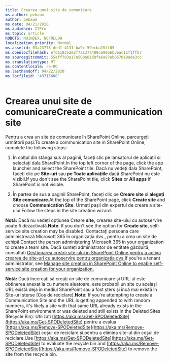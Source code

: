 ```yaml
---
title: Crearea unui site de comunicare
ms.author: pebaum
author: pebaum
ms.date: 04/21/2020
ms.audience: ITPro
ms.topic: article
ROBOTS: NOINDEX, NOFOLLOW
localization_priority: Normal
ms.assetid: 03a23778-ded1-4131-ba9c-59ecba15ff05
ms.openlocfilehash: efd118352e2f7a137a489c69956b3eac11f1ffb7
ms.sourcegitcommit: 55eff703a17e500681d8fa6a87eb067019ade3cc
ms.translationtype: MT
ms.contentlocale: ro-RO
ms.lasthandoff: 04/22/2020
ms.locfileid: "43715608"
---
```

# <a name="create-a-communication-site"></a><span data-ttu-id="57484-102">Crearea unui site de comunicare</span><span class="sxs-lookup"><span data-stu-id="57484-102">Create a communication site</span></span>

<span data-ttu-id="57484-103">Pentru a crea un site de comunicare în SharePoint Online, parcurgeți următorii pași:</span><span class="sxs-lookup"><span data-stu-id="57484-103">To create a communication site in SharePoint Online, complete the following steps:</span></span> 
  
1. <span data-ttu-id="57484-104">În colțul din stânga sus al paginii, faceți clic pe lansatorul de aplicații și selectați dala SharePoint.</span><span class="sxs-lookup"><span data-stu-id="57484-104">In the top left corner of the page, click the app launcher and select the SharePoint tile.</span></span> <span data-ttu-id="57484-105">Dacă nu vedeți dala SharePoint, faceți clic pe **Site-uri** sau **pe Toate aplicațiile** dacă SharePoint nu este vizibil.</span><span class="sxs-lookup"><span data-stu-id="57484-105">If you don't see the SharePoint tile, click **Sites** or **All apps** if SharePoint is not visible.</span></span> 
    
2. <span data-ttu-id="57484-106">În partea de sus a paginii SharePoint, faceți clic pe **Creare site** și **alegeți Site comunicare**.</span><span class="sxs-lookup"><span data-stu-id="57484-106">At the top of the SharePoint page, click **Create site** and choose **Communication Site**.</span></span> <span data-ttu-id="57484-107">Urmați pașii din expertul de creare a site-ului.</span><span class="sxs-lookup"><span data-stu-id="57484-107">Follow the steps in the site creation wizard.</span></span> 
    
 <span data-ttu-id="57484-108">**Notă:** Dacă nu vedeți opțiunea Creare **site,** crearea site-ului cu autoservire poate fi dezactivată.</span><span class="sxs-lookup"><span data-stu-id="57484-108">**Note**: If you don't see the option for **Create site**, self-service site creation may be disabled.</span></span> <span data-ttu-id="57484-109">Contactați persoana care administrează Microsoft 365 în organizația dvs., pentru a crea un site de echipă.</span><span class="sxs-lookup"><span data-stu-id="57484-109">Contact the person administering Microsoft 365 in your organization to create a team site.</span></span> <span data-ttu-id="57484-110">Dacă sunteți administrator de entitate găzduită, consultați [Gestionarea creării site-ului în SharePoint Online pentru a activa crearea de site-uri cu autoservire pentru organizația dvs.](https://go.microsoft.com/fwlink/?linkid=2018780)</span><span class="sxs-lookup"><span data-stu-id="57484-110">If you're a tenant administrator, see [Manage site creation in SharePoint Online to enable self-service site creation for your organization.](https://go.microsoft.com/fwlink/?linkid=2018780)</span></span>
  
 <span data-ttu-id="57484-111">**Notã:** Dacă încercați să creați un site de comunicare și URL-ul este obtinerea anexat la cu numere aleatoare, este probabil un site cu același URL există deja în mediul SharePoint sau a fost șters și încă mai există în Site-uri șterse (Coș de reciclare).</span><span class="sxs-lookup"><span data-stu-id="57484-111">**Note:** If you're attempting to create a Communication Site and the URL is getting appended to with random numbers, it's likely a site with that same URL already exists in the SharePoint environment or was deleted and still exists in the Deleted Sites (Recycle Bin).</span></span> <span data-ttu-id="57484-112">Utilizați [https://aka.ms/Get-SPODeletedSite](https://aka.ms/Get-SPODeletedSite) pentru a evalua [https://aka.ms/Remove-SPODeletedSite](https://aka.ms/Remove-SPODeletedSite) coșul de reciclare și pentru a elimina site-ul din coșul de reciclare.</span><span class="sxs-lookup"><span data-stu-id="57484-112">Use [https://aka.ms/Get-SPODeletedSite](https://aka.ms/Get-SPODeletedSite) to evaluate the recycle bin and [https://aka.ms/Remove-SPODeletedSite](https://aka.ms/Remove-SPODeletedSite) to remove the site from the recycle bin.</span></span> 
  

